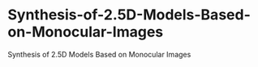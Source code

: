 # Synthesis-of-2.5D-Models-Based-on-Monocular-Images
Synthesis of 2.5D Models Based on Monocular Images
